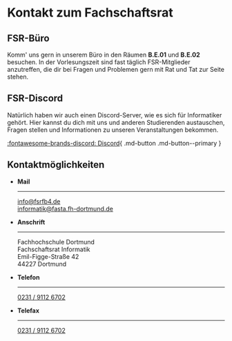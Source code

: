 # Kontakt zum Fachschaftsrat

## FSR-Büro

Komm' uns gern in unserem Büro in den Räumen **B.E.01** und **B.E.02** besuchen. In der Vorlesungszeit sind fast täglich FSR-Mitglieder anzutreffen, die dir bei Fragen und Problemen gern mit Rat und Tat zur Seite stehen.

## FSR-Discord

Natürlich haben wir auch einen Discord-Server, wie es sich für Informatiker gehört. Hier kannst du dich mit uns und anderen Studierenden austauschen, Fragen stellen und Informationen zu unseren Veranstaltungen bekommen.

[:fontawesome-brands-discord: Discord](https://discord.com/invite/wrfw8MMqg8){ .md-button .md-button--primary }

## Kontaktmöglichkeiten

<div class="grid cards" markdown>

- **Mail**

    ---

    [info@fsrfb4.de](mailto:info@fsrfb4.de)  
    [informatik@fasta.fh-dortmund.de](mailto:informatik@fasta.fh-dortmund.de)

- **Anschrift**

    ---

    Fachhochschule Dortmund  
    Fachschaftsrat Informatik  
    Emil-Figge-Straße 42  
    44227 Dortmund

- **Telefon**

    ---

    [0231 / 9112 6702](tel:+4923191126702)

- **Telefax**

    ---

    [0231 / 9112 6702](tel:+4923191126702)

</div>
